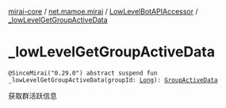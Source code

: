 [mirai-core](../../index.md) / [net.mamoe.mirai](../index.md) / [LowLevelBotAPIAccessor](index.md) / [_lowLevelGetGroupActiveData](./_low-level-get-group-active-data.md)

# _lowLevelGetGroupActiveData

`@SinceMirai("0.29.0") abstract suspend fun _lowLevelGetGroupActiveData(groupId: `[`Long`](https://kotlinlang.org/api/latest/jvm/stdlib/kotlin/-long/index.html)`): `[`GroupActiveData`](../../net.mamoe.mirai.data/-group-active-data/index.md)

获取群活跃信息

